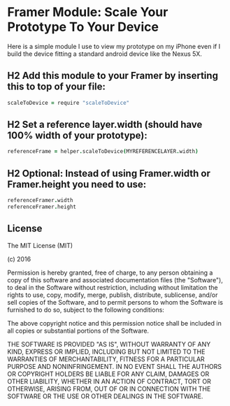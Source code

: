 Framer Module: Scale Your Prototype To Your Device
======================================

Here is a simple module I use to view my prototype on my iPhone even if I build the device fitting a standard android device like the Nexus 5X.

## H2 Add this module to your Framer by inserting this to top of your file:
```coffee
scaleToDevice = require "scaleToDevice"
```

## H2  Set a reference layer.width (should have 100% width of your prototype):
```coffee
referenceFrame = helper.scaleToDevice(MYREFERENCELAYER.width)
```

## H2 Optional: Instead of using Framer.width or Framer.height you need to use:
```coffee
referenceFramer.width
referenceFramer.height
```

## License

The MIT License (MIT)

(c) 2016

Permission is hereby granted, free of charge, to any person obtaining a copy
of this software and associated documentation files (the "Software"), to deal
in the Software without restriction, including without limitation the rights
to use, copy, modify, merge, publish, distribute, sublicense, and/or sell
copies of the Software, and to permit persons to whom the Software is
furnished to do so, subject to the following conditions:

The above copyright notice and this permission notice shall be included in all
copies or substantial portions of the Software.

THE SOFTWARE IS PROVIDED "AS IS", WITHOUT WARRANTY OF ANY KIND, EXPRESS OR
IMPLIED, INCLUDING BUT NOT LIMITED TO THE WARRANTIES OF MERCHANTABILITY,
FITNESS FOR A PARTICULAR PURPOSE AND NONINFRINGEMENT. IN NO EVENT SHALL THE
AUTHORS OR COPYRIGHT HOLDERS BE LIABLE FOR ANY CLAIM, DAMAGES OR OTHER
LIABILITY, WHETHER IN AN ACTION OF CONTRACT, TORT OR OTHERWISE, ARISING FROM,
OUT OF OR IN CONNECTION WITH THE SOFTWARE OR THE USE OR OTHER DEALINGS IN THE
SOFTWARE.